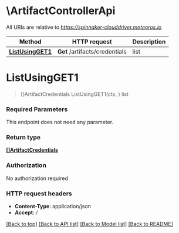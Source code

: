# \ArtifactControllerApi

All URIs are relative to *https://spinnaker-clouddriver.meteoros.io*

Method | HTTP request | Description
------------- | ------------- | -------------
[**ListUsingGET1**](ArtifactControllerApi.md#ListUsingGET1) | **Get** /artifacts/credentials | list


# **ListUsingGET1**
> []ArtifactCredentials ListUsingGET1(ctx, )
list

### Required Parameters
This endpoint does not need any parameter.

### Return type

[**[]ArtifactCredentials**](ArtifactCredentials.md)

### Authorization

No authorization required

### HTTP request headers

 - **Content-Type**: application/json
 - **Accept**: */*

[[Back to top]](#) [[Back to API list]](../README.md#documentation-for-api-endpoints) [[Back to Model list]](../README.md#documentation-for-models) [[Back to README]](../README.md)

